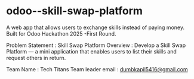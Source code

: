 # odoo--skill-swap-platform
A web app that allows users to exchange skills instead of paying money. Built for Odoo Hackathon 2025 -First Round.

Problem Statement : Skill Swap Platform
Overview : Develop a Skill Swap Platform — a mini application that enables users to list their skills and request others in return.

Team Name : Tech Titans
Team leader email : dumbkapil5416@gmail.com